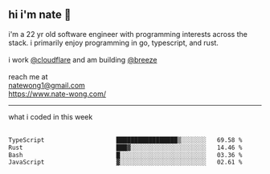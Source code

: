 ## hi i'm nate 👋
i'm a 22 yr old software engineer with programming interests across the stack. i primarily enjoy programming in go, typescript, and rust.
<br /><br />
i work [@cloudflare](https://www.github.com/cloudflare) and am building  [@breeze](https://www.github.com/breeze-jobs)
<br />
<br />
reach me at <br />
natewong1@gmail.com <br/>
https://www.nate-wong.com/

<hr />
what i coded in this week <br /><br />
<!--START_SECTION:waka-->

```txt
TypeScript                    █████████████████▒░░░░░░░   69.58 %
Rust                          ███▓░░░░░░░░░░░░░░░░░░░░░   14.46 %
Bash                          █░░░░░░░░░░░░░░░░░░░░░░░░   03.36 %
JavaScript                    ▓░░░░░░░░░░░░░░░░░░░░░░░░   02.61 %
```

<!--END_SECTION:waka-->
